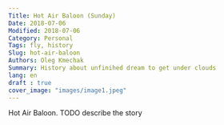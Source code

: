```yaml
---
Title: Hot Air Baloon (Sunday)
Date: 2018-07-06
Modified: 2018-07-06
Category: Personal
Tags: fly, history
Slug: hot-air-baloon
Authors: Oleg Kmechak
Summary: History about unfinihed dream to get under clouds
lang: en
draft : true  
cover_image: "images/image1.jpeg"
---
```


Hot Air Baloon. TODO describe the story
